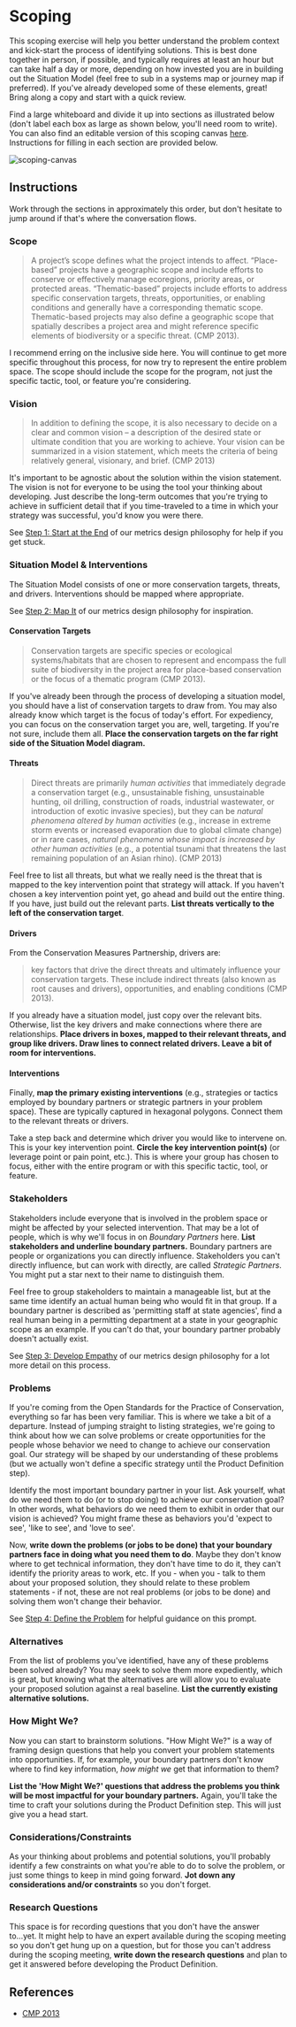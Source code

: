 # Scoping

This scoping exercise will help you better understand the problem context and kick-start the process of identifying solutions. This is best done together in person, if possible, and typically requires at least an hour but can take half a day or more, depending on how invested you are in building out the Situation Model (feel free to sub in a systems map or journey map if preferred). If you've already developed some of these elements, great! Bring along a copy and start with a quick review.

Find a large whiteboard and divide it up into sections as illustrated below (don't label each box as large as shown below, you'll need room to write). You can also find an editable version of this scoping canvas [here](). Instructions for filling in each section are provided below. 



![scoping-canvas](assets/scoping-canvas.png)



## Instructions

Work through the sections in approximately this order, but don't hesitate to jump around if that's where the conversation flows.

### Scope

> A project’s scope defines what the project intends to affect. “Place-based” projects have a geographic scope and include efforts to conserve or effectively manage ecoregions, priority areas, or protected areas. “Thematic-based” projects include efforts to address specific conservation targets, threats, opportunities, or enabling conditions and generally have a corresponding thematic scope. Thematic-based projects may also define a geographic scope that spatially describes a project area and might reference specific elements of biodiversity or a specific threat. (CMP 2013).

I recommend erring on the inclusive side here. You will continue to get more specific throughout this process, for now try to represent the entire problem space. The scope should include the scope for the program, not just the specific tactic, tool, or feature you're considering.

### Vision

> In addition to defining the scope, it is also necessary to decide on a clear and common vision – a description of the desired state or ultimate condition that you are working to achieve. Your vision can be summarized in a vision statement, which meets the criteria of being relatively general, visionary, and brief. (CMP 2013)

It's important to be agnostic about the solution within the vision statement. The vision is not for everyone to be using the tool your thinking about developing. Just describe the long-term outcomes that you're trying to achieve in sufficient detail that if you time-traveled to a time in which your strategy was successful, you'd know you were there.

See [Step 1: Start at the End](..metrics-design/step1-start-at-the-end.md) of our metrics design philosophy for help if you get stuck.

### Situation Model & Interventions

The Situation Model consists of one or more conservation targets, threats, and drivers. Interventions should be mapped where appropriate. 

See [Step 2: Map It](../metrics-design/step2-map-it.md) of our metrics design philosophy for inspiration.

#### Conservation Targets

> Conservation targets are specific species or ecological systems/habitats that are chosen to represent and encompass the full suite of biodiversity in the project area for place-based conservation or the focus of a thematic program (CMP 2013).

If you've already been through the process of developing a situation model, you should have a list of conservation targets to draw from. You may also already know which target is the focus of today's effort. For expediency, you can focus on the conservation target you are, well, targeting. If you're not sure, include them all. **Place the conservation targets on the far right side of the Situation Model diagram.**

#### Threats

> Direct threats are primarily *human activities* that immediately degrade a conservation target (e.g.,  unsustainable fishing, unsustainable hunting, oil drilling, construction of roads, industrial wastewater, or introduction of exotic invasive species), but they can be *natural phenomena altered by human activities* (e.g., increase in extreme storm events or increased evaporation due to global climate change) or in rare cases, *natural phenomena whose impact is increased by other human activities* (e.g., a potential tsunami that threatens the last remaining population of an Asian rhino). (CMP 2013)

Feel free to list all threats, but what we really need is the threat that is mapped to the key intervention point that strategy will attack. If you haven't chosen a key intervention point yet, go ahead and build out the entire thing. If you have, just build out the relevant parts. **List threats vertically to the left of the conservation target**.

#### Drivers

From the Conservation Measures Partnership, drivers are:

> key factors that drive the direct threats and ultimately influence your conservation targets. These include indirect threats (also known as root causes and drivers), opportunities, and enabling conditions (CMP 2013).  

If you already have a situation model, just copy over the relevant bits. Otherwise, list the key drivers and make connections where there are relationships. **Place drivers in boxes, mapped to their relevant threats, and group like drivers. Draw lines to connect related drivers. Leave a bit of room for interventions.**

#### Interventions

Finally, **map the primary existing interventions** (e.g., strategies or tactics employed by boundary partners or strategic partners in your problem space). These are typically captured in hexagonal polygons. Connect them to the relevant threats or drivers. 

Take a step back and determine which driver you would like to intervene on. This is your key intervention point. **Circle the key intervention point(s)** (or leverage point or pain point, etc.). This is where your group has chosen to focus, either with the entire program or with this specific tactic, tool, or feature. 

### Stakeholders

Stakeholders include everyone that is involved in the problem space or might be affected by your selected intervention. That may be a lot of people, which is why we'll focus in on *Boundary Partners* here. **List stakeholders and underline boundary partners.** Boundary partners are people or organizations you can directly influence. Stakeholders you can't directly influence, but can work with directly, are called *Strategic Partners*. You might put a star next to their name to distinguish them.

Feel free to group stakeholders to maintain a manageable list, but at the same time identify an actual human being who would fit in that group. If a boundary partner is described as 'permitting staff at state agencies', find a real human being in a permitting department at a state in your geographic scope as an example. If you can't do that, your boundary partner probably doesn't actually exist.

See [Step 3: Develop Empathy](../metrics-design/step3-develop-empathy.md) of our metrics design philosophy for a lot more detail on this process.

### Problems

If you're coming from the Open Standards for the Practice of Conservation, everything so far has been  very familiar. This is where we take a bit of a departure. Instead of jumping straight to listing strategies, we're going to think about how we can solve problems or create opportunities for the people whose behavior we need to change to achieve our conservation goal. Our strategy will be shaped by our understanding of these problems (but we actually won't define a specific strategy until the Product Definition step).

Identify the most important boundary partner in your list. Ask yourself, what do we need them to do (or to stop doing) to achieve our conservation goal? In other words, what behaviors do we need them to exhibit in order that our vision is achieved? You might frame these as behaviors you'd 'expect to see', 'like to see', and 'love to see'. 

Now, **write down the problems (or jobs to be done) that your boundary partners face in doing what you need them to do**.  Maybe they don't know where to get technical information, they don't have time to do it, they can't identify the priority areas to work, etc. If you - when you - talk to them about your proposed solution, they should relate to these problem statements - if not, these are not real problems (or jobs to be done) and solving them won't change their behavior. 

See [Step 4: Define the Problem](../metrics-design/step4-define-the-problem) for helpful guidance on this prompt.

### Alternatives

From the list of problems you've identified, have any of these problems been solved already? You may seek to solve them more expediently, which is great, but knowing what the alternatives are will allow you to evaluate your proposed solution against a real baseline. **List the currently existing alternative solutions.**

### How Might We?

Now you can start to brainstorm solutions. "How Might We?" is a way of framing design questions that help you convert your problem statements into opportunities. If, for example, your boundary partners don't know where to find key information, *how might we* get that information to them? 

**List the 'How Might We?' questions that address the problems you think will be most impactful for your boundary partners.** Again, you'll take the time to craft your solutions during the Product Definition step. This will just give you a head start.

### Considerations/Constraints

As your thinking about problems and potential solutions, you'll probably identify a few constraints on what you're able to do to solve the problem, or just some things to keep in mind going forward. **Jot down any considerations and/or constraints** so you don't forget.

### Research Questions

This space is for recording questions that you don't have the answer to...yet. It might help to have an expert available during the scoping meeting so you don't get hung up on a question, but for those you can't address during the scoping meeting, **write down the research questions** and plan to get it answered before developing the Product Definition. 

## References

* [CMP 2013]( http://cmp-openstandards.org/wp-content/uploads/2014/03/CMP-OS-V3-0-Final.pdf )